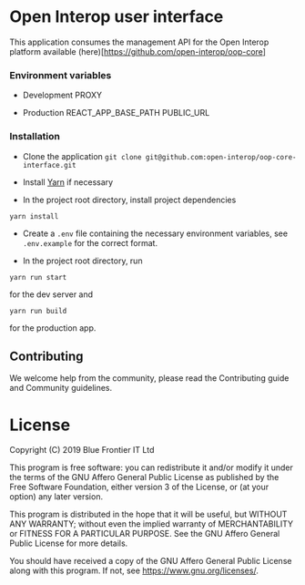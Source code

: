 # Open Interop user interface

This application consumes the management API for the Open Interop platform available (here)[https://github.com/open-interop/oop-core]

### Environment variables

- Development
PROXY

- Production
REACT_APP_BASE_PATH
PUBLIC_URL

### Installation

* Clone the application `git clone git@github.com:open-interop/oop-core-interface.git`

* Install [Yarn](https://yarnpkg.com/en/docs/install) if necessary

* In the project root directory, install project dependencies

`yarn install`

* Create a `.env` file containing the necessary environment variables, see `.env.example` for the correct format.

* In the project root directory, run

`yarn run start`

for the dev server and 

`yarn run build`

for the production app.

## Contributing

We welcome help from the community, please read the Contributing guide and Community guidelines.

# License
Copyright (C) 2019 Blue Frontier IT Ltd

This program is free software: you can redistribute it and/or modify
it under the terms of the GNU Affero General Public License as published
by the Free Software Foundation, either version 3 of the License, or
(at your option) any later version.

This program is distributed in the hope that it will be useful,
but WITHOUT ANY WARRANTY; without even the implied warranty of
MERCHANTABILITY or FITNESS FOR A PARTICULAR PURPOSE. See the
GNU Affero General Public License for more details.

You should have received a copy of the GNU Affero General Public License
along with this program. If not, see <https://www.gnu.org/licenses/>.